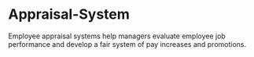# Appraisal-System
Employee appraisal systems help managers evaluate employee job performance and develop a fair system of pay increases and promotions.
